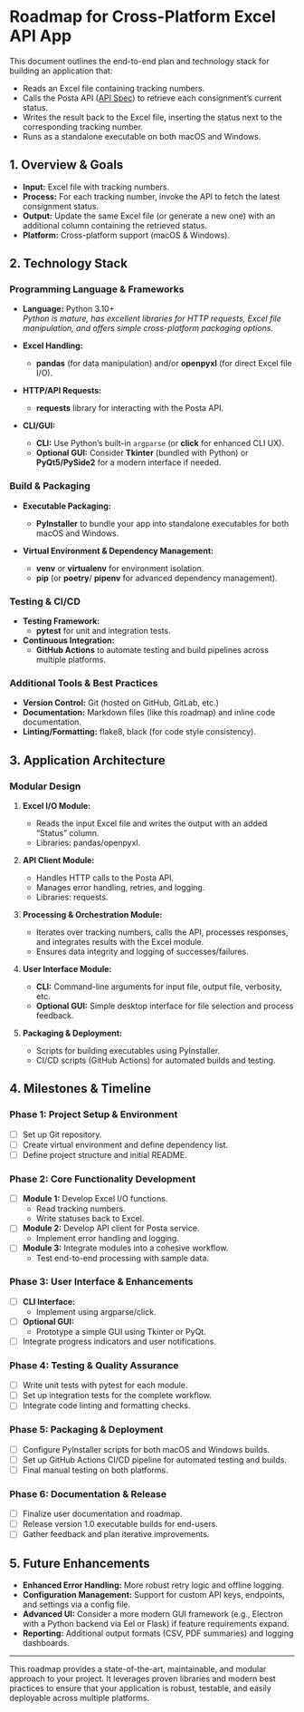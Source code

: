 # Roadmap for Cross-Platform Excel API App

This document outlines the end-to-end plan and technology stack for building an application that:
- Reads an Excel file containing tracking numbers.
- Calls the Posta API ([API Spec](https://www.postaonline.cz/dokumentaceapi/b2b/redoc/B2B3-ZSKService/B2B-ZSKService-1.9.0.yaml#operation/getParcelStatusCurrent)) to retrieve each consignment’s current status.
- Writes the result back to the Excel file, inserting the status next to the corresponding tracking number.
- Runs as a standalone executable on both macOS and Windows.

## 1. Overview & Goals

- **Input:** Excel file with tracking numbers.
- **Process:** For each tracking number, invoke the API to fetch the latest consignment status.
- **Output:** Update the same Excel file (or generate a new one) with an additional column containing the retrieved status.
- **Platform:** Cross-platform support (macOS & Windows).

## 2. Technology Stack

### Programming Language & Frameworks
- **Language:** Python 3.10+  
  *Python is mature, has excellent libraries for HTTP requests, Excel file manipulation, and offers simple cross-platform packaging options.*
  
- **Excel Handling:** 
  - **pandas** (for data manipulation) and/or **openpyxl** (for direct Excel file I/O).
  
- **HTTP/API Requests:**
  - **requests** library for interacting with the Posta API.
  
- **CLI/GUI:**
  - **CLI:** Use Python’s built-in `argparse` (or **click** for enhanced CLI UX).
  - **Optional GUI:** Consider **Tkinter** (bundled with Python) or **PyQt5/PySide2** for a modern interface if needed.

### Build & Packaging
- **Executable Packaging:** 
  - **PyInstaller** to bundle your app into standalone executables for both macOS and Windows.
  
- **Virtual Environment & Dependency Management:**
  - **venv** or **virtualenv** for environment isolation.
  - **pip** (or **poetry**/ **pipenv** for advanced dependency management).

### Testing & CI/CD
- **Testing Framework:** 
  - **pytest** for unit and integration tests.
- **Continuous Integration:**
  - **GitHub Actions** to automate testing and build pipelines across multiple platforms.

### Additional Tools & Best Practices
- **Version Control:** Git (hosted on GitHub, GitLab, etc.)
- **Documentation:** Markdown files (like this roadmap) and inline code documentation.
- **Linting/Formatting:** flake8, black (for code style consistency).

## 3. Application Architecture

### Modular Design
1. **Excel I/O Module:**  
   - Reads the input Excel file and writes the output with an added “Status” column.
   - Libraries: pandas/openpyxl.

2. **API Client Module:**  
   - Handles HTTP calls to the Posta API.
   - Manages error handling, retries, and logging.
   - Libraries: requests.

3. **Processing & Orchestration Module:**  
   - Iterates over tracking numbers, calls the API, processes responses, and integrates results with the Excel module.
   - Ensures data integrity and logging of successes/failures.

4. **User Interface Module:**  
   - **CLI:** Command-line arguments for input file, output file, verbosity, etc.
   - **Optional GUI:** Simple desktop interface for file selection and process feedback.

5. **Packaging & Deployment:**  
   - Scripts for building executables using PyInstaller.
   - CI/CD scripts (GitHub Actions) for automated builds and testing.

## 4. Milestones & Timeline

### Phase 1: Project Setup & Environment
- [ ] Set up Git repository.
- [ ] Create virtual environment and define dependency list.
- [ ] Define project structure and initial README.

### Phase 2: Core Functionality Development
- [ ] **Module 1:** Develop Excel I/O functions.
  - Read tracking numbers.
  - Write statuses back to Excel.
- [ ] **Module 2:** Develop API client for Posta service.
  - Implement error handling and logging.
- [ ] **Module 3:** Integrate modules into a cohesive workflow.
  - Test end-to-end processing with sample data.

### Phase 3: User Interface & Enhancements
- [ ] **CLI Interface:** 
  - Implement using argparse/click.
- [ ] **Optional GUI:**
  - Prototype a simple GUI using Tkinter or PyQt.
- [ ] Integrate progress indicators and user notifications.

### Phase 4: Testing & Quality Assurance
- [ ] Write unit tests with pytest for each module.
- [ ] Set up integration tests for the complete workflow.
- [ ] Integrate code linting and formatting checks.

### Phase 5: Packaging & Deployment
- [ ] Configure PyInstaller scripts for both macOS and Windows builds.
- [ ] Set up GitHub Actions CI/CD pipeline for automated testing and builds.
- [ ] Final manual testing on both platforms.

### Phase 6: Documentation & Release
- [ ] Finalize user documentation and roadmap.
- [ ] Release version 1.0 executable builds for end-users.
- [ ] Gather feedback and plan iterative improvements.

## 5. Future Enhancements
- **Enhanced Error Handling:** More robust retry logic and offline logging.
- **Configuration Management:** Support for custom API keys, endpoints, and settings via a config file.
- **Advanced UI:** Consider a more modern GUI framework (e.g., Electron with a Python backend via Eel or Flask) if feature requirements expand.
- **Reporting:** Additional output formats (CSV, PDF summaries) and logging dashboards.

---

This roadmap provides a state-of-the-art, maintainable, and modular approach to your project. It leverages proven libraries and modern best practices to ensure that your application is robust, testable, and easily deployable across multiple platforms.
